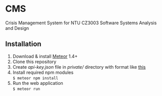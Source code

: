 # CMS
Crisis Management System for NTU CZ3003 Software Systems Analysis and Design

## Installation
1. Download & install [Meteor](https://www.meteor.com/) 1.4+
2. Clone this repository
3. Create <em>api-key.json</em> file in <em>private/</em> directory with format like [this](www.example.com)
4. Install required npm modules </br> `$ meteor npm install` </br>
5. Run the web application </br> `$ meteor run`